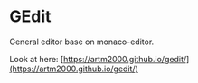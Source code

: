 # GEdit
General editor base on monaco-editor.

Look at here: [https://artm2000.github.io/gedit/](https://artm2000.github.io/gedit/)